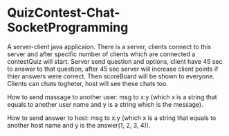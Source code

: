 # QuizContest-Chat-SocketProgramming
A server-client java applicaion.
There is a server, clients connect to this server and after specific number of clients which are connected a contestQuiz will start.
Server send question and options, client have 45 sec to answer to that question, after 45 sec server will increase client points if thier answers were correct.
Then scoreBoard will be shown to everyone.
Clients can chats togheter, host will see these chats too.

How to send massage to another user:
msg to x:y (which x is a string that equals to another user name and y is a string which is the message).

How to send answer to host:
msg to x:y (which x is a string that equals to another host name and y is the answer(1, 2, 3, 4)).
